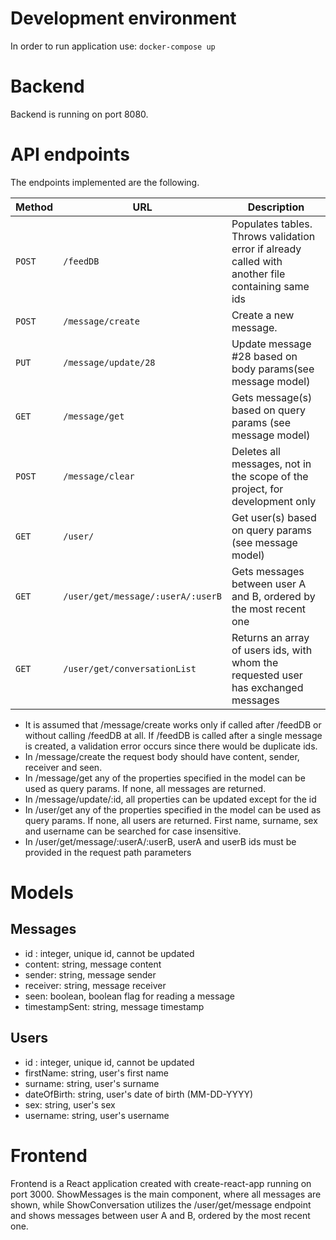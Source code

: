# Development environment

In order to run application use:
`docker-compose up`

# Backend

Backend is running on port 8080.

# API endpoints

The endpoints implemented are the following.

| Method | URL                               | Description                                                                                       |
| ------ | --------------------------------- | ------------------------------------------------------------------------------------------------- |
| `POST` | `/feedDB`                         | Populates tables. Throws validation error if already called with another file containing same ids |
| `POST` | `/message/create`                 | Create a new message.                                                                             |
| `PUT`  | `/message/update/28`              | Update message #28 based on body params(see message model)                                        |
| `GET`  | `/message/get`                    | Gets message(s) based on query params (see message model)                                         |
| `POST` | `/message/clear`                  | Deletes all messages, not in the scope of the project, for development only                       |
| `GET`  | `/user/`                          | Get user(s) based on query params (see message model)                                             |
| `GET`  | `/user/get/message/:userA/:userB` | Gets messages between user A and B, ordered by the most recent one                                |
| `GET`  | `/user/get/conversationList`      | Returns an array of users ids, with whom the requested user has exchanged messages                |

- It is assumed that /message/create works only if called after /feedDB or without calling /feedDB at all. If /feedDB is called after a single message is
  created, a validation error occurs since there would be duplicate ids.
- In /message/create the request body should have content, sender, receiver and seen.
- In /message/get any of the properties specified in the model can be used as query params. If none, all messages are returned.
- In /message/update/:id, all properties can be updated except for the id
- In /user/get any of the properties specified in the model can be used as query params. If none, all users are returned. First name,
  surname, sex and username can be searched for case insensitive.
- In /user/get/message/:userA/:userB, userA and userB ids must be provided in the request path parameters

# Models

## Messages

- id : integer, unique id, cannot be updated
- content: string, message content
- sender: string, message sender
- receiver: string, message receiver
- seen: boolean, boolean flag for reading a message
- timestampSent: string, message timestamp

## Users

- id : integer, unique id, cannot be updated
- firstName: string, user's first name
- surname: string, user's surname
- dateOfBirth: string, user's date of birth (MM-DD-YYYY)
- sex: string, user's sex
- username: string, user's username

# Frontend

Frontend is a React application created with create-react-app running on port 3000. ShowMessages is the main component, where all messages are shown, while ShowConversation utilizes the /user/get/message endpoint and shows messages between user A and B, ordered by the most recent one.
